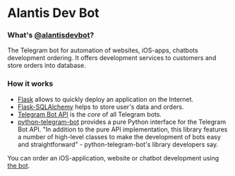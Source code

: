 # Alantis Dev Bot

### What's [@alantisdevbot](https://t.me/alantisdevbot)?

The Telegram bot for automation of websites, iOS-apps, chatbots development ordering.
It offers development services to customers and store orders into database.

### How it works

+ [Flask](https://github.com/pallets/flask) allows to quickly deploy an application on the Internet.
+ [Flask-SQLAlchemy](https://github.com/mitsuhiko/flask-sqlalchemy) helps to store user's data and orders.
+ [Telegram Bot API](https://core.telegram.org/bots/api) is the _core_ of all Telegram bots.
+ [python-telegram-bot](https://github.com/python-telegram-bot/python-telegram-bot) provides a pure Python interface for the Telegram Bot API. 
"In addition to the pure API implementation, this library features a number of high-level classes to make the development of bots easy and straightforward" - python-telegram-bot's library developers say.

You can order an iOS-application, website or chatbot development using [the bot](https://t.me/alantisdevbot).